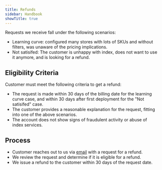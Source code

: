 ```yaml
---
title: Refunds
sidebar: Handbook
showTitle: true
---
```


Requests we receive fall under the following scenarios:
- Learning curve: configured many stores with lots of SKUs and without filters, was unaware of the pricing implications.
- Not satisifed: The customer is unhappy with index, does not want to use it anymore, and is looking for a refund.

## Eligibility Criteria
Customer must meet the following criteria to get a refund:
- The request is made within 30 days of the billing date for the learning curve case, and within 30 days after first deployment for the "Not satisifed" case.
- The customer provides a reasonable explanation for the request, fitting into one of the above scenarios.
- The account does not show signs of fraudulent activity or abuse of index services.

## Process

- Customer reaches out to us via [email](support@index-commerce.com) with a request for a refund.
- We review the request and determine if it is eligible for a refund.
- We issue a refund to the customer within 30 days of the request date.